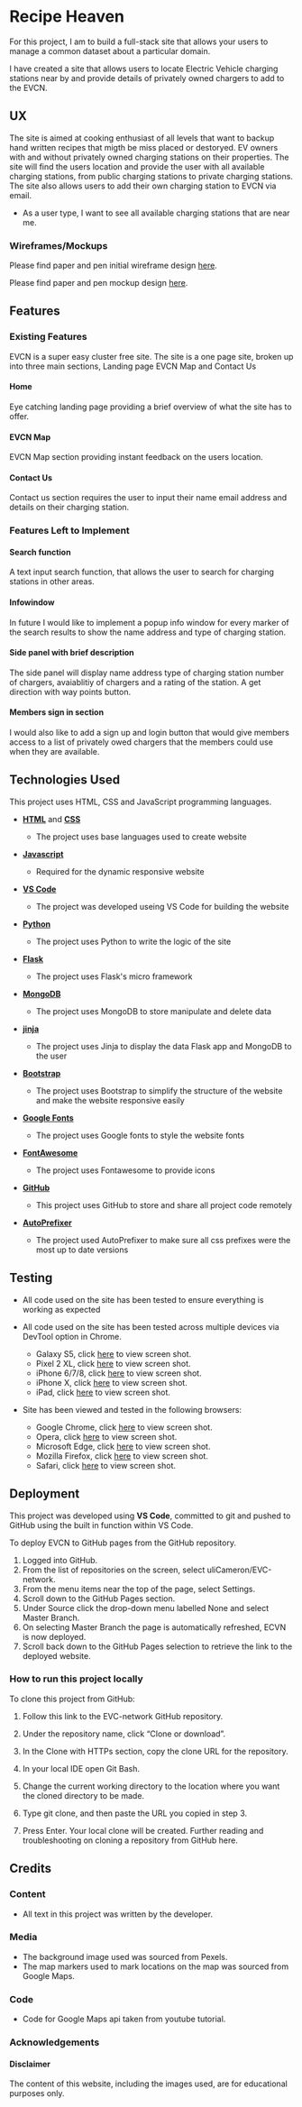 # Recipe Heaven

For this project, I am to build a full-stack site that allows your users to manage a common dataset about a particular domain.

I have created a site that allows users to locate Electric Vehicle charging stations near by and provide details of privately owned chargers to add to the EVCN.

## UX

The site is aimed at cooking enthusiast of all levels that want to backup hand written recipes that migth be miss placed or destoryed. EV owners with and without privately owned charging stations on their properties. The site will find the users location and provide the user with all available charging stations, from public charging stations to private charging stations. The site also allows users to add their own charging station to EVCN via email.

- As a user type, I want to see all available charging stations that are near me.

### Wireframes/Mockups

Please find paper and pen initial wireframe design <a href="wireframes-mockups/initial-wireframe-design.jpg">here</a>.

Please find paper and pen mockup design <a href="wireframes-mockups/mockup-design.jpg">here</a>.

## Features

### Existing Features

EVCN is a super easy cluster free site. The site is a one page site, broken up into three main sections, Landing page EVCN Map and Contact Us

#### Home

Eye catching landing page providing a brief overview of what the site has to offer.

#### EVCN Map

EVCN Map section providing instant feedback on the users location.

#### Contact Us

Contact us section requires the user to input their name email address and details on their charging station.

### Features Left to Implement

#### Search function

A text input search function, that allows the user to search for charging stations in other areas.

#### Infowindow

In future I would like to implement a popup info window for every marker of the search results to show the name address and type of charging station.

#### Side panel with brief description

The side panel will display name address type of charging station number of chargers, avaiablitiy of chargers and a rating of the station. A get direction with way points button.

#### Members sign in section

I would also like to add a sign up and login button that would give members access to a list of privately owed chargers that the members could use when they are available.

## Technologies Used

This project uses HTML, CSS and JavaScript programming languages.

- <a href="https://en.wikipedia.org/wiki/HTML5#References">**HTML**</a> and <a href="https://en.wikipedia.org/wiki/Cascading_Style_Sheets">**CSS**</a>

  - The project uses base languages used to create website

- <a href="https://en.wikipedia.org/wiki/JavaScript">**Javascript**</a>

  - Required for the dynamic responsive website

- <a href="https://code.visualstudio.com/">**VS Code**</a>

  - The project was developed useing VS Code for building the website

- <a href="https://www.python.org/">**Python**</a>

  - The project uses Python to write the logic of the site

- <a href="https://flask.palletsprojects.com/en/1.1.x/">**Flask**</a>

  - The project uses Flask's micro framework

- <a href="https://www.mongodb.com/">**MongoDB**</a>

  - The project uses MongoDB to store manipulate and delete data

- <a href="https://jinja.palletsprojects.com/en/2.11.x/">**jinja**</a>

  - The project uses Jinja to display the data Flask app and MongoDB to the user

- <a href="https://getbootstrap.com/">**Bootstrap**</a>

  - The project uses Bootstrap to simplify the structure of the website and make the website responsive easily

- <a href="https://fonts.google.com">**Google Fonts**</a>

  - The project uses Google fonts to style the website fonts

- <a href="https://fontawesome.com/">**FontAwesome**</a>

  - The project uses Fontawesome to provide icons

- <a href="https://github.com">**GitHub**</a>

  - This project uses GitHub to store and share all project code remotely

- <a href="https://autoprefixer.github.io">**AutoPrefixer**</a>
  - The project used AutoPrefixer to make sure all css prefixes were the most up to date versions

## Testing

- All code used on the site has been tested to ensure everything is working as expected

- All code used on the site has been tested across multiple devices via DevTool option in Chrome.

  - Galaxy S5, click <a href="testing/devices/galaxy-s5-screen-shot.jpg">here</a> to view screen shot.
  - Pixel 2 XL, click <a href="testing/devices/pixel2-xl-screen-shot.jpg">here</a> to view screen shot.
  - iPhone 6/7/8, click <a href="testing/devices/iphone-6-7-8-screen-shot.jpg">here</a> to view screen shot.
  - iPhone X, click <a href="testing/devices/iphone-x-screen-shot.jpg">here</a> to view screen shot.
  - iPad, click <a href="testing/devices/ipad-screen-shot.jpg">here</a> to view screen shot.

- Site has been viewed and tested in the following browsers:
  - Google Chrome, click <a href="testing/browsers/google-chrome-screen-shot.jpg">here</a> to view screen shot.
  - Opera, click <a href="testing/browsers/opera-screen-shot.jpg">here</a> to view screen shot.
  - Microsoft Edge, click <a href="testing/browsers/microsoft-edge-screen-shot.jpg">here</a> to view screen shot.
  - Mozilla Firefox, click <a href="testing/browsers/firefox-screen-shot.jpg">here</a> to view screen shot.
  - Safari, click <a href="testing/browsers/safari-screen-shot.jpg">here</a> to view screen shot.

## Deployment

This project was developed using **VS Code**, committed to git and pushed to GitHub using the built in function within VS Code.

To deploy EVCN to GitHub pages from the GitHub repository.

1. Logged into GitHub.
2. From the list of repositories on the screen, select uliCameron/EVC-network.
3. From the menu items near the top of the page, select Settings.
4. Scroll down to the GitHub Pages section.
5. Under Source click the drop-down menu labelled None and select Master Branch.
6. On selecting Master Branch the page is automatically refreshed, ECVN is now deployed.
7. Scroll back down to the GitHub Pages selection to retrieve the link to the deployed website.

### How to run this project locally

To clone this project from GitHub:

1. Follow this link to the EVC-network GitHub repository.
2. Under the repository name, click “Clone or download”.
3. In the Clone with HTTPs section, copy the clone URL for the repository.
4. In your local IDE open Git Bash.
5. Change the current working directory to the location where you want the cloned directory to be made.
6. Type git clone, and then paste the URL you copied in step 3.

7. Press Enter. Your local clone will be created.
   Further reading and troubleshooting on cloning a repository from GitHub here.

## Credits

### Content

- All text in this project was written by the developer.

### Media

- The background image used was sourced from Pexels.
- The map markers used to mark locations on the map was sourced from Google Maps.

### Code

- Code for Google Maps api taken from youtube tutorial.

### Acknowledgements

#### Disclaimer

The content of this website, including the images used, are for educational purposes only.
